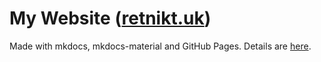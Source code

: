 # My Website ([retnikt.uk](https://retnikt.uk/))
Made with mkdocs, mkdocs-material and GitHub Pages.
Details are [here](https://retnikt.uk/projects/website/).
